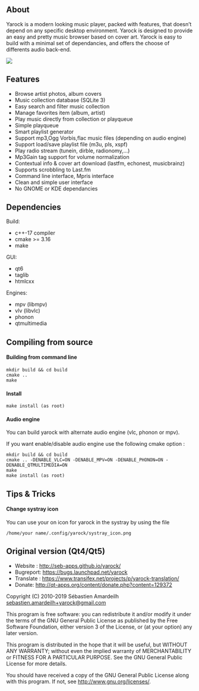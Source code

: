 
About
----------------------------------------------------------------------------------------------
Yarock is a modern looking music player, packed with features, that doesn’t depend on any specific desktop environment.
Yarock is designed to provide an easy and pretty music browser based on cover art. Yarock is easy to build with a minimal set of dependancies, and offers the choose of differents audio back-end.

![](https://gitlab.com/sebaro/Yarock/raw/main/screenshot.png)


Features
----------------------------------------------------------------------------------------------
  * Browse artist photos, album covers
  * Music collection database (SQLite 3)
  * Easy search and filter music collection
  * Manage favorites item (album, artist)
  * Play music directly from collection or playqueue
  * Simple playqueue
  * Smart playlist generator
  * Support mp3,Ogg Vorbis,flac music files (depending on audio engine)
  * Support load/save playlist file (m3u, pls, xspf)
  * Play radio stream (tunein, dirble, radionomy,...)
  * Mp3Gain tag support for volume normalization
  * Contextual info & cover art download (lastfm, echonest, musicbrainz)
  * Supports scrobbling to Last.fm
  * Command line interface, Mpris interface
  * Clean and simple user interface
  * No GNOME or KDE dependancies


Dependencies
----------------------------------------------------------------------------------------------

Build:

 * c++-17 compiler
 * cmake >= 3.16
 * make

GUI:

 * qt6
 * taglib
 * htmlcxx

Engines:

 * mpv (libmpv)
 * vlv (libvlc)
 * phonon
 * qtmultimedia


Compiling from source
----------------------------------------------------------------------------------------------

#### Building from command line

    mkdir build && cd build
    cmake ..
    make

#### Install

    make install (as root)

#### Audio engine

You can build yarock with alternate audio engine (vlc, phonon or mpv).

If you want enable/disable audio engine use the following cmake option :

    mkdir build && cd build
    cmake .. -DENABLE_VLC=ON -DENABLE_MPV=ON -DENABLE_PHONON=ON -DENABLE_QTMULTIMEDIA=ON
    make
    make install (as root)


Tips & Tricks
----------------------------------------------------------------------------------------------

#### Change systray icon

You can use your on icon for yarock in the systray by using the file

    /home/your name/.config/yarock/systray_icon.png


Original version (Qt4/Qt5)
----------------------------------------------------------------------------------------------

  * Website : http://seb-apps.github.io/yarock/
  * Bugreport: https://bugs.launchpad.net/yarock
  * Translate : https://www.transifex.net/projects/p/yarock-translation/
  * Donate: http://qt-apps.org/content/donate.php?content=129372

Copyright (C) 2010-2019 Sébastien Amardeilh sebastien.amardeilh+yarock@gmail.com

This program is free software: you can redistribute it and/or modify
it under the terms of the GNU General Public License as published by
the Free Software Foundation, either version 3 of the License, or
(at your option) any later version.

This program is distributed in the hope that it will be useful,
but WITHOUT ANY WARRANTY; without even the implied warranty of
MERCHANTABILITY or FITNESS FOR A PARTICULAR PURPOSE.  See the
GNU General Public License for more details.

You should have received a copy of the GNU General Public License
along with this program.  If not, see <http://www.gnu.org/licenses/>.

